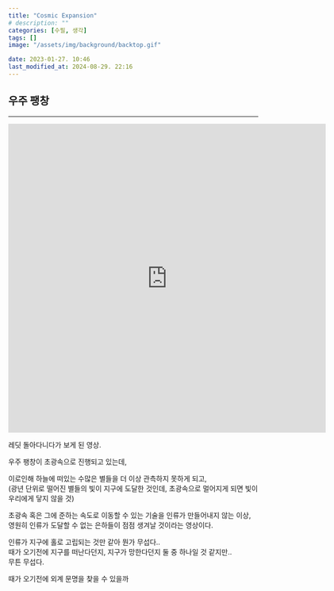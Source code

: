 ```yaml
---
title: "Cosmic Expansion"
# description: ""
categories: [수필, 생각]
tags: []
image: "/assets/img/background/backtop.gif"

date: 2023-01-27. 10:46
last_modified_at: 2024-08-29. 22:16
---
```


## 우주 팽창

---

<iframe id="reddit-embed" src="https://www.redditmedia.com/r/Damnthatsinteresting/comments/10m4k3c/didnt_expect_to_reach_it_but_its_sad_anyway/?ref_source=embed&amp;ref=share&amp;embed=true&amp;theme=dark" sandbox="allow-scripts allow-same-origin allow-popups" style="border: none;" height="623" width="640" scrolling="no"></iframe>

레딧 돌아다니다가 보게 된 영상.  

우주 팽창이 초광속으로 진행되고 있는데,  

이로인해 하늘에 떠있는 수많은 별들을 더 이상 관측하지 못하게 되고,  
(광년 단위로 떨어진 별들의 빛이 지구에 도달한 것인데, 초광속으로 멀어지게 되면 빛이 우리에게 닿지 않을 것)  

초광속 혹은 그에 준하는 속도로 이동할 수 있는 기술을 인류가 만들어내지 않는 이상,  
영원히 인류가 도달할 수 없는 은하들이 점점 생겨날 것이라는 영상이다.  

인류가 지구에 홀로 고립되는 것만 같아 뭔가 무섭다..  
때가 오기전에 지구를 떠난다던지, 지구가 망한다던지 둘 중 하나일 것 같지만..  
무튼 무섭다.  

때가 오기전에 외계 문명을 찾을 수 있을까  

